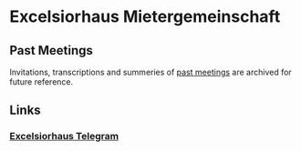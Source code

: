 # Excelsiorhaus Mietergemeinschaft

## Past Meetings

Invitations, transcriptions and summeries of [past meetings](/past_meetings) are archived for future reference.

## Links

### [Excelsiorhaus Telegram](https://t.me/excelsiorhaus)

